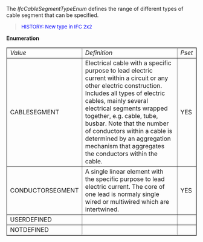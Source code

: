 ﻿The _IfcCableSegmentTypeEnum_ defines the range of different types of cable segment that can be specified.

> <font color="#0000FF" size="-1"> HISTORY: New type in IFC
		  2x2</font>
> 


**Enumeration**

<table border="1"> 
		<tr> 
		  <td><i>Value</i></td> 
		  <td><i>Definition</i></td> 
		  <td><i>Pset</i></td> 
		</tr> 
		<tr> 
		  <td>CABLESEGMENT</td> 
		  <td>Electrical cable with a specific purpose to lead electric current
			 within a circuit or any other electric construction. Includes all types of
			 electric cables, mainly several electrical segments wrapped together, e.g.
			 cable, tube, busbar. Note that the number of conductors within a cable is
			 determined by an aggregation mechanism that aggregates the conductors within
			 the cable.</td> 
		  <td>YES</td> 
		</tr> 
		<tr> 
		  <td>CONDUCTORSEGMENT</td> 
		  <td>A single linear element with the specific purpose to lead electric
			 current. The core of one lead is normaly single wired or multiwired which are
			 intertwined.</td> 
		  <td>YES</td> 
		</tr> 
		<tr> 
		  <td>USERDEFINED</td> 
		  <td></td> 
		  <td></td> 
		</tr> 
		<tr> 
		  <td>NOTDEFINED</td> 
		  <td></td> 
		  <td></td> 
		</tr> 
	 </table>
